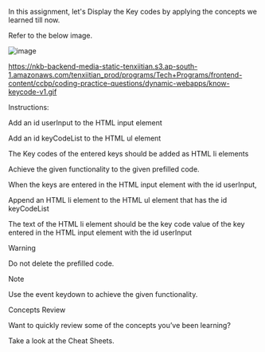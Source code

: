 In this assignment, let's Display the Key codes by applying the concepts we learned till now.

Refer to the below image.

![image](https://github.com/bukka5sandhya/Key-Code-Practice-javascript/assets/133884532/ea41adb9-e15f-4803-82b5-ba186d661a44)

https://nkb-backend-media-static-tenxiitian.s3.ap-south-1.amazonaws.com/tenxiitian_prod/programs/Tech+Programs/frontend-content/ccbp/coding-practice-questions/dynamic-webapps/know-keycode-v1.gif

Instructions:

Add an id userInput to the HTML input element

Add an id keyCodeList to the HTML ul element

The Key codes of the entered keys should be added as HTML li elements

Achieve the given functionality to the given prefilled code.

When the keys are entered in the HTML input element with the id userInput,

Append an HTML li element to the HTML ul element that has the id keyCodeList

The text of the HTML li element should be the key code value of the key entered in the HTML input element with the id userInput

Warning

Do not delete the prefilled code.

Note

Use the event keydown to achieve the given functionality.

Concepts Review

Want to quickly review some of the concepts you’ve been learning?

Take a look at the Cheat Sheets.

